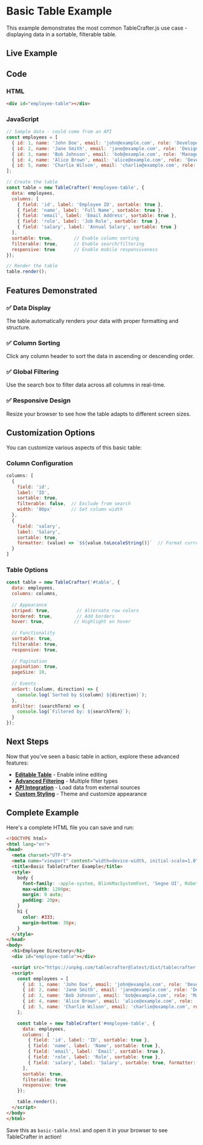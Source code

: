 # Basic Table Example

This example demonstrates the most common TableCrafter.js use case - displaying data in a sortable, filterable table.

## Live Example

<div id="basic-example" style="margin: 20px 0;"></div>

<script setup>
import { onMounted } from 'vue'

onMounted(() => {
  // This would be loaded from CDN in a real example
  if (typeof window !== 'undefined' && window.TableCrafter) {
    const data = [
      { id: 1, name: 'John Doe', email: 'john@example.com', role: 'Developer', salary: 75000 },
      { id: 2, name: 'Jane Smith', email: 'jane@example.com', role: 'Designer', salary: 68000 },
      { id: 3, name: 'Bob Johnson', email: 'bob@example.com', role: 'Manager', salary: 85000 },
      { id: 4, name: 'Alice Brown', email: 'alice@example.com', role: 'Developer', salary: 72000 },
      { id: 5, name: 'Charlie Wilson', email: 'charlie@example.com', role: 'QA Engineer', salary: 65000 }
    ];

    const table = new TableCrafter('#basic-example', {
      data: data,
      columns: [
        { field: 'id', label: 'ID', sortable: true },
        { field: 'name', label: 'Name', sortable: true },
        { field: 'email', label: 'Email', sortable: true },
        { field: 'role', label: 'Role', sortable: true },
        { field: 'salary', label: 'Salary', sortable: true }
      ],
      sortable: true,
      filterable: true,
      responsive: true
    });

    table.render();
  }
})
</script>

## Code

### HTML

```html
<div id="employee-table"></div>
```

### JavaScript

```javascript
// Sample data - could come from an API
const employees = [
  { id: 1, name: 'John Doe', email: 'john@example.com', role: 'Developer', salary: 75000 },
  { id: 2, name: 'Jane Smith', email: 'jane@example.com', role: 'Designer', salary: 68000 },
  { id: 3, name: 'Bob Johnson', email: 'bob@example.com', role: 'Manager', salary: 85000 },
  { id: 4, name: 'Alice Brown', email: 'alice@example.com', role: 'Developer', salary: 72000 },
  { id: 5, name: 'Charlie Wilson', email: 'charlie@example.com', role: 'QA Engineer', salary: 65000 }
];

// Create the table
const table = new TableCrafter('#employee-table', {
  data: employees,
  columns: [
    { field: 'id', label: 'Employee ID', sortable: true },
    { field: 'name', label: 'Full Name', sortable: true },
    { field: 'email', label: 'Email Address', sortable: true },
    { field: 'role', label: 'Job Role', sortable: true },
    { field: 'salary', label: 'Annual Salary', sortable: true }
  ],
  sortable: true,        // Enable column sorting
  filterable: true,      // Enable search/filtering
  responsive: true       // Enable mobile responsiveness
});

// Render the table
table.render();
```

## Features Demonstrated

### ✅ Data Display
The table automatically renders your data with proper formatting and structure.

### ✅ Column Sorting
Click any column header to sort the data in ascending or descending order.

### ✅ Global Filtering
Use the search box to filter data across all columns in real-time.

### ✅ Responsive Design
Resize your browser to see how the table adapts to different screen sizes.

## Customization Options

You can customize various aspects of this basic table:

### Column Configuration

```javascript
columns: [
  {
    field: 'id',
    label: 'ID',
    sortable: true,
    filterable: false,  // Exclude from search
    width: '80px'       // Set column width
  },
  {
    field: 'salary',
    label: 'Salary',
    sortable: true,
    formatter: (value) => `$${value.toLocaleString()}`  // Format currency
  }
]
```

### Table Options

```javascript
const table = new TableCrafter('#table', {
  data: employees,
  columns: columns,
  
  // Appearance
  striped: true,          // Alternate row colors
  bordered: true,         // Add borders
  hover: true,           // Highlight on hover
  
  // Functionality
  sortable: true,
  filterable: true,
  responsive: true,
  
  // Pagination
  pagination: true,
  pageSize: 10,
  
  // Events
  onSort: (column, direction) => {
    console.log(`Sorted by ${column} ${direction}`);
  },
  onFilter: (searchTerm) => {
    console.log(`Filtered by: ${searchTerm}`);
  }
});
```

## Next Steps

Now that you've seen a basic table in action, explore these advanced features:

- **[Editable Table](/examples/editable)** - Enable inline editing
- **[Advanced Filtering](/examples/filtering)** - Multiple filter types
- **[API Integration](/examples/api)** - Load data from external sources
- **[Custom Styling](/examples/styling)** - Theme and customize appearance

## Complete Example

Here's a complete HTML file you can save and run:

```html
<!DOCTYPE html>
<html lang="en">
<head>
  <meta charset="UTF-8">
  <meta name="viewport" content="width=device-width, initial-scale=1.0">
  <title>Basic TableCrafter Example</title>
  <style>
    body {
      font-family: -apple-system, BlinkMacSystemFont, 'Segoe UI', Roboto, sans-serif;
      max-width: 1200px;
      margin: 0 auto;
      padding: 20px;
    }
    h1 {
      color: #333;
      margin-bottom: 30px;
    }
  </style>
</head>
<body>
  <h1>Employee Directory</h1>
  <div id="employee-table"></div>

  <script src="https://unpkg.com/tablecrafter@latest/dist/tablecrafter.min.js"></script>
  <script>
    const employees = [
      { id: 1, name: 'John Doe', email: 'john@example.com', role: 'Developer', salary: 75000 },
      { id: 2, name: 'Jane Smith', email: 'jane@example.com', role: 'Designer', salary: 68000 },
      { id: 3, name: 'Bob Johnson', email: 'bob@example.com', role: 'Manager', salary: 85000 },
      { id: 4, name: 'Alice Brown', email: 'alice@example.com', role: 'Developer', salary: 72000 },
      { id: 5, name: 'Charlie Wilson', email: 'charlie@example.com', role: 'QA Engineer', salary: 65000 }
    ];

    const table = new TableCrafter('#employee-table', {
      data: employees,
      columns: [
        { field: 'id', label: 'ID', sortable: true },
        { field: 'name', label: 'Name', sortable: true },
        { field: 'email', label: 'Email', sortable: true },
        { field: 'role', label: 'Role', sortable: true },
        { field: 'salary', label: 'Salary', sortable: true, formatter: (value) => `$${value.toLocaleString()}` }
      ],
      sortable: true,
      filterable: true,
      responsive: true
    });

    table.render();
  </script>
</body>
</html>
```

Save this as `basic-table.html` and open it in your browser to see TableCrafter in action!